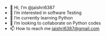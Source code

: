 - 👋 Hi, I’m @jaishri6387
- 👀 I’m interested in software Testing
- 🌱 I’m currently learning Python
- 💞️ I’m looking to collaborate on Python codes
- 📫 How to reach me jaishri6387@gmail.com

<!---
jaishri6387/jaishri6387 is a ✨ special ✨ repository because its `README.md` (this file) appears on your GitHub profile.
You can click the Preview link to take a look at your changes.
--->
